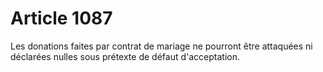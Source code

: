 # Article 1087

Les donations faites par contrat de mariage ne pourront être attaquées ni déclarées nulles sous prétexte de défaut d'acceptation.